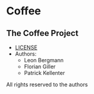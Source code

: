 # Coffee


## The Coffee Project
  - [LICENSE](LICENSE.md)
  - Authors:
    - Leon Bergmann
    - Florian Giller
    - Patrick Kellenter
    
All rights reserved to the authors 
